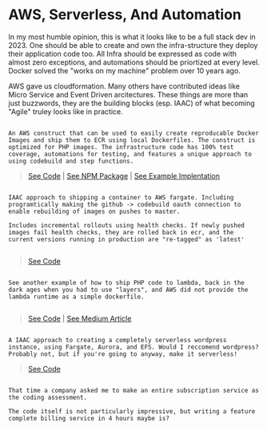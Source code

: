 # AWS, Serverless, And Automation

In my most humble opinion, this is what it looks like to be a full stack dev in 2023. One should be able to create and own the infra-structure they deploy their application code too. All Infra should be expressed as code with almost zero exceptions, and automations should be priortized at every level. Docker solved the "works on my machine" problem over 10 years ago.   

AWS gave us cloudformation. Many others have contributed ideas like Micro Service and Event Driven arcitectures. These things are more than just buzzwords, they are the building blocks (esp. IAAC) of what becoming "Agile" truley looks like in practice. 


```

An AWS construct that can be used to easily create reproducable Docker Images and ship them to ECR using local Dockerfiles. The construct is optimized for PHP images. The infrastructure code has 100% test coverage, automations for testing, and features a unique approach to using codebuild and step functions. 

```
> [See Code](https://github.com/mokeseven7/phpbuilder) | [See NPM Package](https://www.npmjs.com/package/@mikemcgrath/phpbuilder) | [See Example Implentation](https://github.com/mokeseven7/phpbuilder-example)


```

IAAC approach to shipping a container to AWS fargate. Including programtically making the github -> codebuild oauth connection to enable rebuilding of images on pushes to master. 

Includes incremental rollouts using health checks. If newly pushed images fail health checks, they are rolled back in ecr, and the current versions running in production are "re-tagged" as 'latest'


```
>[See Code](https://github.com/mokeseven7/cdk-fargate)

 
```

See another example of how to ship PHP code to lambda, back in the dark ages when you had to use "layers", and AWS did not provide the lambda runtime as a simple dockerfile. 


```

> [See Code](https://github.com/mokeseven7/php-lambda-creator) | [See Medium Article](https://mike-48770.medium.com/aws-lambda-php-via-run-time-api-69a65c516c3e)


   
```

A IAAC approach to creating a completely serverless wordpress instance, using Fargate, Aurora, and EFS. Would I reccomend wordpress? Probably not, but if you're going to anyway, make it serverless!

```
> [See Code](https://github.com/mokeseven7/cdk-wordpress)




```

That time a company asked me to make an entire subscription service as the coding assessment. 

The code itself is not particularly impressive, but writing a feature complete billing service in 4 hours maybe is? 

```